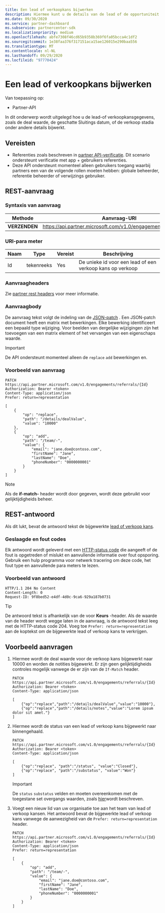 ```yaml
---
title: Een lead of verkoopkans bijwerken
description: Hiermee kunt u de details van de lead of de opportuniteit bijwerken.
ms.date: 09/30/2020
ms.service: partner-dashboard
ms.subservice: partnercenter-sdk
ms.localizationpriority: medium
ms.openlocfilehash: abfe7308f46cd65b9358b369f6fa05bcca4c1df2
ms.sourcegitcommit: 1e38faa376f317151aca15ae126015e290baa556
ms.translationtype: MT
ms.contentlocale: nl-NL
ms.lasthandoff: 09/29/2020
ms.locfileid: "97770424"
---
```

# <a name="update-a-lead-or-opportunity"></a>Een lead of verkoopkans bijwerken

Van toepassing op:

- Partner-API

In dit onderwerp wordt uitgelegd hoe u de lead-of verkoopkansgegevens, zoals de deal waarde, de geschatte Sluitings datum, of de verkoop stadia onder andere details bijwerkt.

## <a name="prerequisites"></a>Vereisten

- Referenties zoals beschreven in [partner API-verificatie](api-authentication.md). Dit scenario ondersteunt verificatie met app + gebruikers referenties.
- Deze API ondersteunt momenteel alleen gebruikers toegang waarbij partners een van de volgende rollen moeten hebben: globale beheerder, referentie beheerder of verwijzings gebruiker.

## <a name="rest-request"></a>REST-aanvraag

### <a name="request-syntax"></a>Syntaxis van aanvraag

| Methode  | Aanvraag-URI                                                       |
|---------|-------------------------------------------------------------------|
| **VERZENDEN** | <https://api.partner.microsoft.com/v1.0/engagements/referrals/{Id}> |

### <a name="uri-parameter"></a>URI-para meter


| Naam                   | Type     | Vereist | Beschrijving                                                     |
|------------------------|----------|----------|-----------------------------------------------------------------|
|Id                      | tekenreeks   | Yes       | De unieke id voor een lead of een verkoop kans op verkoop       |

### <a name="request-headers"></a>Aanvraagheaders

Zie [partner rest headers](headers.md) voor meer informatie.

### <a name="request-body"></a>Aanvraagbody

De aanvraag tekst volgt de indeling van de [JSON-patch](https://tools.ietf.org/html/rfc6902) . Een JSON-patch document heeft een matrix met bewerkingen. Elke bewerking identificeert een bepaald type wijziging. Voor beelden van dergelijke wijzigingen zijn het toevoegen van een matrix element of het vervangen van een eigenschaps waarde.

> [!Important]
> De API ondersteunt momenteel alleen de `replace` `add` bewerkingen en.

### <a name="request-example"></a>Voorbeeld van aanvraag

```http
PATCH https://api.partner.microsoft.com/v1.0/engagements/referrals/{Id}
Authorization: Bearer <token>
Content-Type: application/json
Prefer: return=representation

[
    {
        "op": "replace",
        "path": "/details/dealValue",
        "value": "10000"
    },
    {
        "op": "add",
        "path": "/team/-",
        "value": {
            "email": "jane.doe@contoso.com",
            "firstName": "Jane",
            "lastName": "Doe",
            "phoneNumber": "0000000001"
        }
    }
]
```

> [!Note]
> Als de **if-match-** header wordt door gegeven, wordt deze gebruikt voor gelijktijdigheids beheer.

## <a name="rest-response"></a>REST-antwoord

Als dit lukt, bevat de antwoord tekst de bijgewerkte [lead of verkoop kans](referral-resources.md).


### <a name="response-success-and-error-codes"></a>Geslaagde en fout codes

Elk antwoord wordt geleverd met een [HTTP-status code](error-codes.md) die aangeeft of de fout is opgetreden of mislukt en aanvullende informatie over fout opsporing. Gebruik een hulp programma voor netwerk tracering om deze code, het fout type en aanvullende para meters te lezen.

### <a name="response-example"></a>Voorbeeld van antwoord

``` http
HTTP/1.1 204 No Content
Content-Length: 0
Request-ID: 9f8bed52-e4df-4d0c-9ca6-929a187b0731
```

> [!Tip]
> De antwoord tekst is afhankelijk van de voor **Keurs** -header. Als de waarde van de header wordt wegge laten in de aanvraag, is de antwoord tekst leeg met de HTTP-status code 204. Voeg toe `Prefer: return=representation` aan de koptekst om de bijgewerkte lead of verkoop kans te verkrijgen.

## <a name="sample-requests"></a>Voorbeeld aanvragen

1. Hiermee wordt de deal waarde voor de verkoop kans bijgewerkt naar 10000 en worden de notities bijgewerkt. Er zijn geen gelijktijdigheids controles mogelijk vanwege de er zijn van de `If-Match` header.
    
    ```http
    PATCH https://api.partner.microsoft.com/v1.0/engagements/referrals/{Id}
    Authorization: Bearer <token>
    Content-Type: application/json
    
    [
        {"op":"replace","path":"/details/dealValue","value":"10000"},
        {"op":"replace","path":"/details/notes","value":"Lorem ipsum dolor sit amet."}
    ]
    ```

2. Hiermee wordt de status van een lead of verkoop kans bijgewerkt naar binnengehaald.
    
    ```http
    PATCH https://api.partner.microsoft.com/v1.0/engagements/referrals/{Id}
    Authorization: Bearer <token>
    Content-Type: application/json
    
    [
        {"op":"replace", "path":"/status", "value":"Closed"},
        {"op":"replace", "path":"/substatus", "value":"Won"}
    ]
    ```

    > [!Important]
    > De `status` `substatus` velden en moeten overeenkomen met de toegestane set overgangs waarden, zoals [hier](referral-resources.md)wordt beschreven.

3. Voegt een nieuw lid van uw organisatie toe aan het team van lead of verkoop kansen. Het antwoord bevat de bijgewerkte lead of verkoop kans vanwege de aanwezigheid van de `Prefer: return=representation` header.

    ```http
    PATCH https://api.partner.microsoft.com/v1.0/engagements/referrals/{Id}
    Authorization: Bearer <token>
    Content-Type: application/json
    Prefer: return=representation
    
    [
        {
            "op": "add",
            "path": "/team/-",
            "value": {
                "email": "jane.doe@contoso.com",
                "firstName": "Jane",
                "lastName": "Doe",
                "phoneNumber": "0000000001"
            }
        }
    ]
    ```
